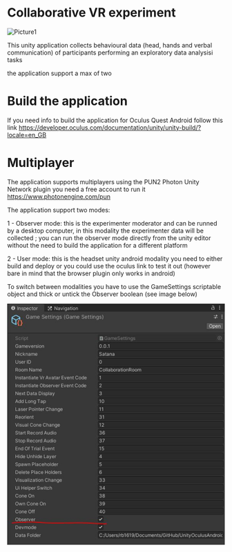 
# Collaborative VR experiment 

![Picture1](https://user-images.githubusercontent.com/7544912/133037100-d9a50031-dccc-4b62-a40c-b537ce8f8d3c.gif)

This unity application collects behavioural data (head, hands and verbal communication) of participants performing an exploratory data analysisi tasks

the application support a max of two 


# Build the application

If you need info to build the application for Oculus Quest Android follow this link https://developer.oculus.com/documentation/unity/unity-build/?locale=en_GB

# Multiplayer

The application supports multiplayers using the PUN2 Photon Unity Network plugin you need a free account to run it https://www.photonengine.com/pun

The application support two modes:

1 - Observer mode: this is the experimenter moderator and can be runned by a desktop computer, in this modality the experimenter data will be collected ; you can run the observer mode directly from the unity editor without the need to build the application for a different platform 

2 - User mode: this is the headset unity android modality you need to either build and deploy or you could use the oculus link to test it out (however bare in mind that the browser plugin only works in android)

To switch between modalities you have to use the GameSettings scriptable object and thick or untick the Observer boolean (see image below)

![Picture2](https://github.com/Collaborative-Immersive-Visual-Toolkit/ConeOfVision/blob/master/UnityGeckoView/scriptable.JPG)
